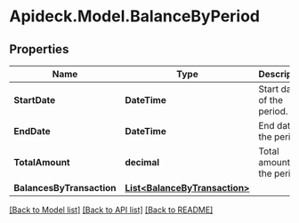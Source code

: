 # Apideck.Model.BalanceByPeriod

## Properties

Name | Type | Description | Notes
------------ | ------------- | ------------- | -------------
**StartDate** | **DateTime** | Start date of the period. | [optional] 
**EndDate** | **DateTime** | End date of the period. | [optional] 
**TotalAmount** | **decimal** | Total amount of the period. | [optional] 
**BalancesByTransaction** | [**List&lt;BalanceByTransaction&gt;**](BalanceByTransaction.md) |  | [optional] 

[[Back to Model list]](../README.md#documentation-for-models) [[Back to API list]](../README.md#documentation-for-api-endpoints) [[Back to README]](../README.md)


